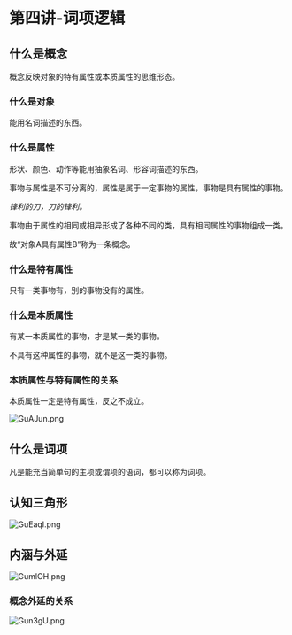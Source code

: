 # 第四讲-词项逻辑
## 什么是概念
概念反映对象的特有属性或本质属性的思维形态。
### 什么是对象
能用名词描述的东西。
### 什么是属性
形状、颜色、动作等能用抽象名词、形容词描述的东西。

事物与属性是不可分离的，属性是属于一定事物的属性，事物是具有属性的事物。

*锋利的刀，刀的锋利。*

事物由于属性的相同或相异形成了各种不同的类，具有相同属性的事物组成一类。

故“对象A具有属性B”称为一条概念。
### 什么是特有属性
只有一类事物有，别的事物没有的属性。
### 什么是本质属性
有某一本质属性的事物，才是某一类的事物。

不具有这种属性的事物，就不是这一类的事物。
### 本质属性与特有属性的关系
本质属性一定是特有属性，反之不成立。

![GuAJun.png](https://s1.ax1x.com/2020/03/30/GuAJun.png)
## 什么是词项
凡是能充当简单句的主项或谓项的语词，都可以称为词项。
## 认知三角形
![GuEaqI.png](https://s1.ax1x.com/2020/03/30/GuEaqI.png)
## 内涵与外延
![GumlOH.png](https://s1.ax1x.com/2020/03/30/GumlOH.png)
### 概念外延的关系
![Gun3gU.png](https://s1.ax1x.com/2020/03/30/Gun3gU.png)
